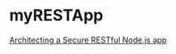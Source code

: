 myRESTApp
=========

[Architecting a Secure RESTful Node.js app](http://thejackalofjavascript.com/architecting-a-restful-node-js-app)

